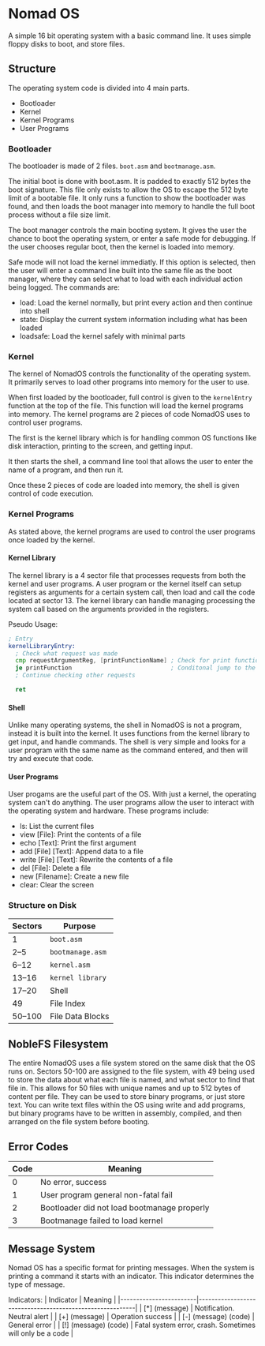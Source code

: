 # Nomad OS
A simple 16 bit operating system with a basic command line.
It uses simple floppy disks to boot, and store files.

## Structure
The operating system code is divided into 4 main parts.
- Bootloader
- Kernel
- Kernel Programs
- User Programs

### Bootloader
The bootloader is made of 2 files. `boot.asm` and `bootmanage.asm`.

The initial boot is done with boot.asm. It is padded to exactly 512 bytes the boot signature.
This file only exists to allow the OS to escape the 512 byte limit of a bootable file.
It only runs a function to show the bootloader was found, and then loads the boot manager into memory to handle the full boot process without a file size limit.

The boot manager controls the main booting system.
It gives the user the chance to boot the operating system, or enter a safe mode for debugging.
If the user chooses regular boot, then the kernel is loaded into memory.

Safe mode will not load the kernel immediatly.
If this option is selected, then the user will enter a command line built into the same file as the boot manager, where they can select what to load with each individual action being logged.
The commands are:
- load: Load the kernel normally, but print every action and then continue into shell
- state: Display the current system information including what has been loaded
- loadsafe: Load the kernel safely with minimal parts

### Kernel
The kernel of NomadOS controls the functionality of the operating system.
It primarily serves to load other programs into memory for the user to use.

When first loaded by the bootloader, full control is given to the `kernelEntry` function at the top of the file.
This function will load the kernel programs into memory.
The kernel programs are 2 pieces of code NomadOS uses to control user programs.


The first is the kernel library which is for handling common OS functions like disk interaction, printing to the screen, and getting input.

It then starts the shell, a command line tool that allows the user to enter the name of a program, and then run it.

Once these 2 pieces of code are loaded into memory, the shell is given control of code execution.

### Kernel Programs
As stated above, the kernel programs are used to control the user programs once loaded by the kernel.

#### Kernel Library
The kernel library is a 4 sector file that processes requests from both the kernel and user programs.
A user program or the kernel itself can setup registers as arguments for a certain system call, then load and call the code located at sector 13.
The kernel library can handle managing processing the system call based on the arguments provided in the registers.

Pseudo Usage:
```asm
; Entry
kernelLibraryEntry:
  ; Check what request was made
  cmp requestArgumentReg, [printFunctionName] ; Check for print function
  je printFunction                            ; Conditonal jump to the print function
  ; Continue checking other requests

  ret
```

#### Shell
Unlike many operating systems, the shell in NomadOS is not a program, instead it is built into the kernel.
It uses functions from the kernel library to get input, and handle commands.
The shell is very simple and looks for a user program with the same name as the command entered, and then will try and execute that code.

#### User Programs
User progams are the useful part of the OS.
With just a kernel, the operating system can't do anything.
The user programs allow the user to interact with the operating system and hardware.
These programs include:
- ls: List the current files
- view [File]: Print the contents of a file
- echo [Text]: Print the first argument
- add [File] [Text]: Append data to a file
- write [File] [Text]: Rewrite the contents of a file
- del [File]: Delete a file
- new [Filename]: Create a new file
- clear: Clear the screen

### Structure on Disk
| Sectors      | Purpose               |
|--------------|-----------------------|
| 1            | `boot.asm`            |
| 2–5          | `bootmanage.asm`      |
| 6–12         | `kernel.asm`          |
| 13–16        | `kernel library`      |
| 17–20        | Shell                 |
| 49           | File Index            |
| 50–100       | File Data Blocks      |

## NobleFS Filesystem
The entire NomadOS uses a file system stored on the same disk that the OS runs on.
Sectors 50-100 are assigned to the file system, with 49 being used to store the data about what each file is named, and what sector to find that file in.
This allows for 50 files with unique names and up to 512 bytes of content per file.
They can be used to store binary programs, or just store text.
You can write text files within the OS using write and add programs, but binary programs have to be written in assembly, compiled, and then arranged on the file system before booting.

## Error Codes
| Code | Meaning                                     |
|------|---------------------------------------------|
| 0    | No error, success                           |
| 1    | User program general non-fatal fail         |
| 2    | Bootloader did not load bootmanage properly |
| 3    | Bootmanage failed to load kernel            |

## Message System
Nomad OS has a specific format for printing messages.
When the system is printing a command it starts with an indicator.
This indicator determines the type of message.

Indicators:
| Indicator              | Meaning                                                  |
|------------------------|----------------------------------------------------------|
| [*] (message)          | Notification. Neutral alert                              |
| [+] (message)          | Operation success                                        |
| [-] (message) (code)   | General error                                            |
| [!] (message) (code)   | Fatal system error, crash. Sometimes will only be a code |
